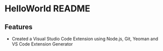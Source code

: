 # HelloWorld README


## Features

* Created a Visual Studio Code Extension using Node.js, Git, Yeoman and VS Code Extension Generator
